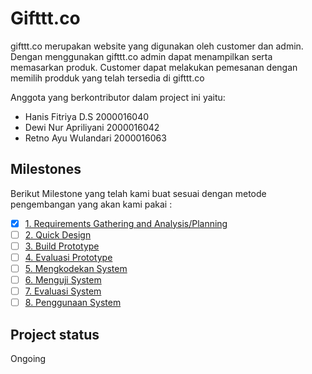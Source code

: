 # Gifttt.co
gifttt.co merupakan website yang digunakan oleh customer dan admin. Dengan menggunakan gifttt.co admin dapat menampilkan serta memasarkan produk. Customer dapat melakukan pemesanan dengan memilih prodduk yang telah tersedia di gifttt.co

Anggota yang berkontributor dalam project ini yaitu:
- Hanis Fitriya D.S 2000016040
- Dewi Nur Apriliyani 2000016042
- Retno Ayu Wulandari 2000016063

## Milestones
Berikut Milestone yang telah kami buat sesuai dengan metode pengembangan yang akan kami pakai : 

- [x] [1. Requirements Gathering and Analysis/Planning](https://gitlab.com/hanisftryaa/gifttt.co/-/milestones/2#tab-issues) 
- [ ] [2. Quick Design](https://gitlab.com/hanisftryaa/gifttt.co/-/milestones/3#tab-issues)
- [ ] [3. Build Prototype](https://gitlab.com/hanisftryaa/gifttt.co/-/milestones/11#tab-issues)
- [ ] [4. Evaluasi Prototype](https://gitlab.com/hanisftryaa/gifttt.co/-/milestones/5#tab-issues)
- [ ] [5. Mengkodekan System](https://gitlab.com/hanisftryaa/gifttt.co/-/milestones/6#tab-issues)
- [ ] [6. Menguji System](https://gitlab.com/hanisftryaa/gifttt.co/-/milestones/7#tab-issues)
- [ ] [7. Evaluasi System](https://gitlab.com/hanisftryaa/gifttt.co/-/milestones/8#tab-issues)
- [ ] [8. Penggunaan System](https://gitlab.com/hanisftryaa/gifttt.co/-/milestones/9#tab-issues)

## Project status
Ongoing
